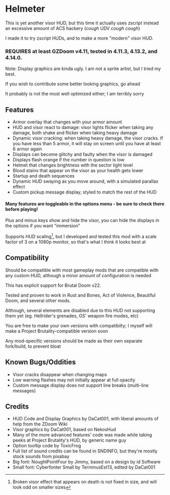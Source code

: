 # Helmeter
This is yet another visor HUD, but this time it actually uses zscript instead an excessive amount of ACS hackery (*cough* UDV *cough cough*)

I made it to try zscript HUDs, and to make a more "modern" visor HUD.

### REQUIRES at least GZDoom v4.11, tested in 4.11.3, 4.13.2, and 4.14.0.

Note: Display graphics are kinda ugly. I am not a sprite artist, but I tried my best. 

If you wish to contribute some better looking graphics, go ahead

It probably is not the most well optimized either; I am terribly sorry

## Features
+ Armor overlay that changes with your armor amount
+ HUD and visor react to damage: visor lights flicker when taking any damage, both shake and flicker when taking heavy damage
+ Dynamic visor cracking: when taking heavy damage, the visor cracks. If you have less than 5 armor, it will stay on screen until you have at least 6 armor again
+ Displays can become glitchy and faulty when the visor is damaged
+ Displays flash orange if the number in question is low	
+ Helmet that changes brightness with the sector light level
+ Blood stains that appear on the visor as your health gets lower
+ Startup and death sequences
+ Dynamic HUD swaying as you move around, with a simulated parallax effect
+ Custom pickup message display, styled to match the rest of the HUD

#### Many features are toggleable in the options menu - be sure to check there before playing!

Plus and minus keys show and hide the visor, you can hide the displays in the options if you want "immersion"

Supports HUD scaling[^exception], but I developed and tested this mod with a scale factor of 3 on a 1080p monitor, so that's what I think it looks best at
	
## Compatibility
Should be compatible with most gameplay mods that are compatible with any custom HUD, although a minor amount of configuration is needed

This has explicit support for Brutal Doom v22.

Tested and proven to work in Rust and Bones, Act of Violence, Beautiful Doom, and several other mods.

Although, several elements are disabled due to this HUD not supporting them yet (eg. Hellrider's grenades, GS' weapon fire modes, etc)

You are free to make your own versions with compatibilty; I myself will make a Project Brutality-compatible version soon

Any mod-specific versions should be made as their own separate fork/build, to prevent bloat
	
## Known Bugs/Oddities
+ Visor cracks disappear when changing maps
+ Low warning flashes may not initially appear at full opacity
+ Custom message display does not support line breaks (multi-line messages)

## Credits
+ HUD Code and Display Graphics by DaCat001, with liberal amounts of help from the ZDoom Wiki
+ Visor graphics by DaCat001, based on NekosHud
+ Many of the more advanced features' code was made while taking peeks at Project Brutality's HUD, by generic name guy
+ Option tooltip code by ToxicFrog
+ Full list of sound credits can be found in SNDINFO, but they're mostly stock sounds from pixabay
+ Big font: NoughtPointFour by Jimmy, based on a design by id Software
+ Small font: Cyberfonter Small by TerminusEst13, edited by DaCat001

[^exception]:Broken visor effect that appears on death is not fixed in size, and will look odd on smaller sizes
